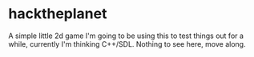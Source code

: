 # hacktheplanet
A simple little 2d game
I'm going to be using this to test things out for a while, currently I'm thinking C++/SDL.
Nothing to see here, move along.
